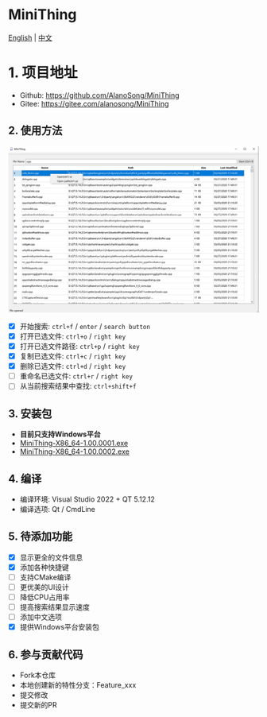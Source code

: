 # MiniThing

[English](./README.md) | [中文](./README-CN.md)

# 1. 项目地址
- Github: https://github.com/AlanoSong/MiniThing
- Gitee: https://gitee.com/alanosong/MiniThing

## 2. 使用方法
![界面](./Docs/Pictures/Usage.png)

- [x] 开始搜索: `ctrl+f` / `enter` / `search button`
- [x] 打开已选文件: `ctrl+o` / `right key`
- [x] 打开已选文件路径: `ctrl+p` / `right key`
- [x] 复制已选文件: `ctrl+c` / `right key`
- [x] 删除已选文件: `ctrl+d` / `right key`
- [ ] 重命名已选文件: `ctrl+r` / `right key`
- [ ] 从当前搜索结果中查找: `ctrl+shift+f`

## 3. 安装包

- **目前只支持Windows平台**
- [MiniThing-X86_64-1.00.0001.exe](./Installer/Windows/MiniThing-X86_64-1.00.0001.exe)
- [MiniThing-X86_64-1.00.0002.exe](./Installer/Windows/MiniThing-X86_64-1.00.0002.exe)

## 4. 编译
- 编译环境: Visual Studio 2022 + QT 5.12.12
- 编译选项: Qt / CmdLine

## 5. 待添加功能
- [x] 显示更全的文件信息
- [x] 添加各种快捷键
- [ ] 支持CMake编译
- [ ] 更优美的UI设计
- [ ] 降低CPU占用率
- [ ] 提高搜索结果显示速度
- [ ] 添加中文选项
- [x] 提供Windows平台安装包

## 6. 参与贡献代码
- Fork本仓库
- 本地创建新的特性分支：Feature_xxx
- 提交修改
- 提交新的PR